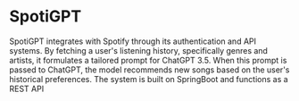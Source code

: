 # SpotiGPT
SpotiGPT integrates with Spotify through its authentication and API systems. By fetching a user's listening history, specifically genres and artists, it formulates a tailored prompt for ChatGPT 3.5. When this prompt is passed to ChatGPT, the model recommends new songs based on the user's historical preferences. The system is built on SpringBoot and functions as a REST API
